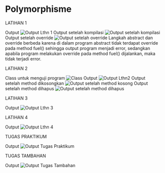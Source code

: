 # Polymorphisme
LATIHAN 1

Output
![Output Lthn 1](https://user-images.githubusercontent.com/85090045/120883693-daedfd00-c608-11eb-98f4-72cc0d0c89a8.png)
Output setelah kompilasi
![Output setelah kompilasi](https://user-images.githubusercontent.com/85090045/120888410-63c56280-c622-11eb-9d55-347c1487ed70.png)
Output setelah override
![Output setelah override](https://user-images.githubusercontent.com/85090045/120888356-10531480-c622-11eb-97e1-ed538dd7c0fa.png)
Langkah abstract dan override berbeda karena di dalam program abstract tidak terdapat override pada method fuel() sehingga output program menjadi error, sedangkan apabila program melakukan override pada method fuel() dijalankan, maka tidak terjadi error.


LATIHAN 2

Class untuk menguji program
![Class](https://user-images.githubusercontent.com/85090045/120888536-f7972e80-c622-11eb-9160-95d3760aa36d.png)
Output
![Output Lthn2](https://user-images.githubusercontent.com/85090045/120888552-02ea5a00-c623-11eb-8cd6-526c2e70a0d7.png)
Output setelah method dikosongkan
![Output setelah method kosong](https://user-images.githubusercontent.com/85090045/120888558-11387600-c623-11eb-863f-8b938fd8a31c.png)
Output setelah method dihapus
![Output setelah method dihapus](https://user-images.githubusercontent.com/85090045/120888565-1a294780-c623-11eb-8ed7-3e8fce7e256e.png)


LATIHAN 3

Output
![Output Lthn 3](https://user-images.githubusercontent.com/85090045/120888677-d420b380-c623-11eb-86ca-ef95dbf783ef.png)


LATIHAN 4

Output
![Output Lthn 4](https://user-images.githubusercontent.com/85090045/120889477-99b91580-c627-11eb-99c2-c0ab22baa06d.png)


TUGAS PRAKTIKUM

Output
![Output Tugas Praktikum](https://user-images.githubusercontent.com/85090045/120890620-3979a200-c62e-11eb-99c0-b687f24634f0.png)


TUGAS TAMBAHAN

Output
![Output Tugas Tambahan](https://user-images.githubusercontent.com/85090045/120936030-ee47b800-c72f-11eb-9d17-3738ef1f34b6.png)
